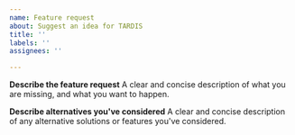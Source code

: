```yaml
---
name: Feature request
about: Suggest an idea for TARDIS
title: ''
labels: ''
assignees: ''

---
```


**Describe the feature request**
A clear and concise description of what you are missing, and what you want to happen.

**Describe alternatives you've considered**
A clear and concise description of any alternative solutions or features you've considered.
